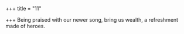 +++
title = "11"

+++
Being praised with our newer song, bring us
wealth, a refreshment made of heroes.